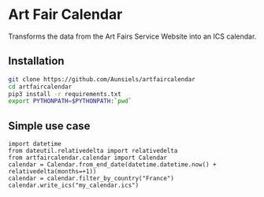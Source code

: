 # Art Fair Calendar

Transforms the data from the Art Fairs Service Website into an ICS calendar.

## Installation

```bash
git clone https://github.com/Aunsiels/artfaircalendar
cd artfaircalendar
pip3 install -r requirements.txt
export PYTHONPATH=$PYTHONPATH:`pwd`
```

## Simple use case

```python3
import datetime
from dateutil.relativedelta import relativedelta
from artfaircalendar.calendar import Calendar
calendar = Calendar.from_end_date(datetime.datetime.now() + relativedelta(months=+1))
calendar = calendar.filter_by_country("France")
calendar.write_ics("my_calendar.ics")
```
